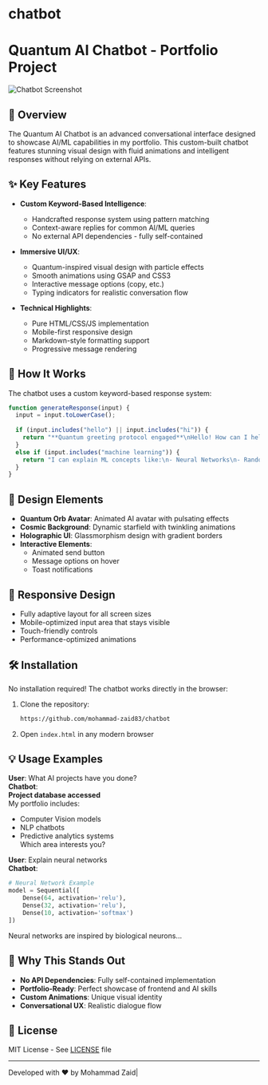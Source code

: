 # chatbot
# Quantum AI Chatbot - Portfolio Project

![Chatbot Screenshot](https://photos.app.goo.gl/HQuR8ymW13pTy4wk6)

## 🤖 Overview

The Quantum AI Chatbot is an advanced conversational interface designed to showcase AI/ML capabilities in my portfolio. This custom-built chatbot features stunning visual design with fluid animations and intelligent responses without relying on external APIs.

## ✨ Key Features

- **Custom Keyword-Based Intelligence**:
  - Handcrafted response system using pattern matching
  - Context-aware replies for common AI/ML queries
  - No external API dependencies - fully self-contained

- **Immersive UI/UX**:
  - Quantum-inspired visual design with particle effects
  - Smooth animations using GSAP and CSS3
  - Interactive message options (copy, etc.)
  - Typing indicators for realistic conversation flow

- **Technical Highlights**:
  - Pure HTML/CSS/JS implementation
  - Mobile-first responsive design
  - Markdown-style formatting support
  - Progressive message rendering

## 🧠 How It Works

The chatbot uses a custom keyword-based response system:

```javascript
function generateResponse(input) {
  input = input.toLowerCase();
  
  if (input.includes("hello") || input.includes("hi")) {
    return "**Quantum greeting protocol engaged**\nHello! How can I help with AI/ML today?";
  }
  else if (input.includes("machine learning")) {
    return "I can explain ML concepts like:\n- Neural Networks\n- Random Forests\n- Gradient Descent";
  }
}
```

## 🎨 Design Elements

- **Quantum Orb Avatar**: Animated AI avatar with pulsating effects
- **Cosmic Background**: Dynamic starfield with twinkling animations
- **Holographic UI**: Glassmorphism design with gradient borders
- **Interactive Elements**: 
  - Animated send button
  - Message options on hover
  - Toast notifications

## 📱 Responsive Design

- Fully adaptive layout for all screen sizes
- Mobile-optimized input area that stays visible
- Touch-friendly controls
- Performance-optimized animations

## 🛠 Installation

No installation required! The chatbot works directly in the browser:

1. Clone the repository:
   ```bash
   https://github.com/mohammad-zaid83/chatbot
   ```

2. Open `index.html` in any modern browser

## 💡 Usage Examples

**User**: What AI projects have you done?  
**Chatbot**:  
**Project database accessed**  
My portfolio includes:  
- Computer Vision models  
- NLP chatbots  
- Predictive analytics systems  
Which area interests you?

**User**: Explain neural networks  
**Chatbot**:  
```python
# Neural Network Example
model = Sequential([
    Dense(64, activation='relu'),
    Dense(32, activation='relu'),
    Dense(10, activation='softmax')
])
```
Neural networks are inspired by biological neurons...

## 🌟 Why This Stands Out

- **No API Dependencies**: Fully self-contained implementation
- **Portfolio-Ready**: Perfect showcase of frontend and AI skills
- **Custom Animations**: Unique visual identity
- **Conversational UX**: Realistic dialogue flow

## 📜 License

MIT License - See [LICENSE](LICENSE) file

---

Developed with ❤️ by Mohammad Zaid|
